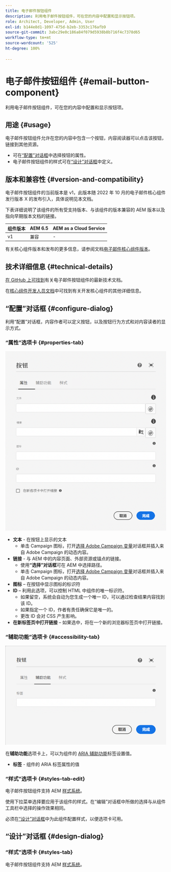 ```yaml
---
title: 电子邮件按钮组件
description: 利用电子邮件按钮组件，可在您的内容中配置和显示按钮项。
role: Architect, Developer, Admin, User
exl-id: b144e8d1-1097-475d-b2eb-3353c176afb9
source-git-commit: 3abc29e0c186a84f079d5938b8b716f4c7378d65
workflow-type: tm+mt
source-wordcount: '525'
ht-degree: 100%

---
```



# 电子邮件按钮组件 {#email-button-component}

利用电子邮件按钮组件，可在您的内容中配置和显示按钮项。

## 用途 {#usage}

电子邮件按钮组件允许在您的内容中包含一个按钮，内容阅读器可以点击该按钮，链接到其他资源。

* 可在[“配置”对话框](#configure-dialog)中选择按钮的属性。
* 电子邮件按钮组件的样式可在[“设计”对话框](#design-dialog)中定义。

## 版本和兼容性 {#version-and-compatibility}

电子邮件按钮组件的当前版本是 v1，此版本随 2022 年 10 月的电子邮件核心组件发行版本 X 的发布引入，具体说明见本文档。

下表详细说明了该组件的所有受支持版本、与该组件的版本兼容的 AEM 版本以及指向早期版本文档的链接。

| 组件版本 | AEM 6.5 | AEM as a Cloud Service |
|---|---|---|
| v1 | 兼容 | - |

有关核心组件版本和发布的更多信息，请参阅文档[电子邮件核心组件版本](/help/email/versions.md)。

## 技术详细信息 {#technical-details}

[在 GitHub 上可找到](https://adobe.com/go/aem_cmp_tech_email_button_v1_cn)有关电子邮件按钮组件的最新技术文档。

在[核心组件开发人员文档](/help/developing/overview.md)中可找到有关开发核心组件的其他详细信息。

## “配置”对话框 {#configure-dialog}

利用“配置”对话框，内容作者可以定义按钮，以及按钮行为方式和对内容读者的显示方式。

### “属性”选项卡 {#properties-tab}

![按钮组件“编辑”对话框的“属性”选项卡](/help/email/assets/email-button-edit-properties.png)

* **文本** - 在按钮上显示的文本
   * 单击 Campaign 图标，打开[选择 Adobe Campaign 变量](/help/email/campaign-variables.md)对话框并插入来自 Adobe Campaign 的动态内容。
* **链接** - 与 AEM 中的内容页面、外部资源或锚点的链接。
   * 使用&#x200B;**“选择”对话框**&#x200B;可在 AEM 中选择路径。
   * 单击 Campaign 图标，打开[选择 Adobe Campaign 变量](/help/email/campaign-variables.md)对话框并插入来自 Adobe Campaign 的动态内容。
* **图标** – 在按钮中显示图标的标识符
* **ID** – 利用此选项，可以控制 HTML 中组件的唯一标识符。
   * 如果留空，系统会自动为您生成一个唯一 ID，可以通过检查结果内容找到该 ID。
   * 如果指定一个 ID，作者有责任确保它是唯一的。
   * 更改 ID 会对 CSS 产生影响。
* **在新标签页中打开链接** – 如果选中，将在一个新的浏览器标签页中打开链接。

### “辅助功能”选项卡 {#accessibility-tab}

![按钮组件“编辑”对话框的“辅助功能”选项卡](/help/email/assets/email-button-edit-accessibility.png)

在&#x200B;**辅助功能**&#x200B;选项卡上，可以为组件的 [ARIA 辅助功能](https://www.w3.org/WAI/standards-guidelines/aria/)标签设置值。

* **标签** - 组件的 ARIA 标签属性的值

### “样式”选项卡 {#styles-tab-edit}

电子邮件按钮组件支持 AEM [样式系统](/help/get-started/authoring.md#component-styling)。

使用下拉菜单选择要应用于该组件的样式。在“编辑”对话框中所做的选择与从组件工具栏中选择的操作效果相同。

必须在[“设计”对话框](#design-dialog)中为此组件配置样式，以便选项卡可用。

## “设计”对话框 {#design-dialog}

### “样式”选项卡 {#styles-tab}

电子邮件按钮组件支持 AEM [样式系统](/help/get-started/authoring.md#component-styling)。
